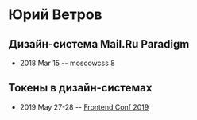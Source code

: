 # Юрий Ветров

## Дизайн-система Mail.Ru Paradigm​
- 2018 Mar 15 -- moscowcss 8    
## Токены в дизайн-системах
- 2019 May 27-28 -- [Frontend Conf 2019](https://www.youtube.com/watch?v=X3ciRPwzEMs)    
